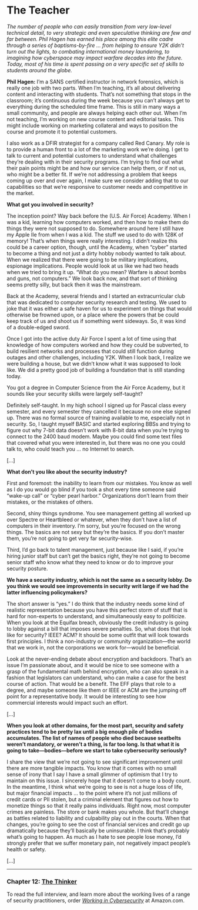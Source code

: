 # The Teacher

*The number of people who can easily transition from very low-level technical detail, to very strategic and even speculative thinking are few and far between. Phil Hagen has earned his place among this elite cadre through a series of baptisms-by-fire … from helping to ensure Y2K didn’t turn out the lights, to combating international money laundering, to imagining how cyberspace may impact warfare decades into the future. Today, most of his time is spent passing on a very specific set of skills to students around the globe.*

**Phil Hagen:** I’m a SANS  certified instructor in network forensics, which is really one job with two parts. When I’m teaching, it’s all about delivering content and interacting with students. That’s not something that stops in the classroom; it’s continuous during the week because you can’t always get to everything during the scheduled time frame. This is still in many ways a small community, and people are always helping each other out. When I’m not teaching, I’m working on new course content and editorial tasks. This might include working on marketing collateral and ways to position the course and promote it to potential customers.

I also work as a DFIR  strategist for a company called Red Canary. My role is to provide a human front to a lot of the marketing work we’re doing. I get to talk to current and potential customers to understand what challenges they’re dealing with in their security programs. I’m trying to find out what their pain points might be and how our service can help them, or if not us, who might be a better fit. If we’re not addressing a problem that keeps coming up over and over again, I make sure we consider adding that to our capabilities so that we’re responsive to customer needs and competitive in the market.

**What got you involved in security?**

The inception point? Way back before the (U.S. Air Force) Academy. When I was a kid, learning how computers worked, and then how to make them do things they were not supposed to do. Somewhere around here I still have my Apple IIe from when I was a kid. The stuff we used to do with 128K of memory! That’s when things were really interesting. I didn’t realize this could be a career option, though, until the Academy, when “cyber” started to become a thing and not just a dirty hobby nobody wanted to talk about. When we realized that there were going to be military implications, espionage implications. People would look at us like we had two heads when we tried to bring it up. “What do you mean? Warfare is about bombs and guns, not computers.” We look back now, and that sort of thinking seems pretty silly, but back then it was the mainstream. 

Back at the Academy, several friends and I started an extracurricular club that was dedicated to computer security research and testing. We used to joke that it was either a safe haven for us to experiment on things that would otherwise be frowned upon, or a place where the powers that be could keep track of us and shoot us if something went sideways. So, it was kind of a double-edged sword. 

Once I got into the active duty Air Force I spent a lot of time using that knowledge of how computers worked and how they could be subverted, to build resilient networks and processes that could still function during outages and other challenges, including Y2K. When I look back, I realize we were building a house, but we didn’t know what it was supposed to look like. We did a pretty good job of building a foundation that is still standing today.

You got a degree in Computer Science from the Air Force Academy, but it sounds like your security skills were largely self-taught?

Definitely self-taught. In my high school I signed up for Pascal class every semester, and every semester they cancelled it because no one else signed up. There was no formal source of training available to me, especially not in security. So, I taught myself BASIC and started exploring BBSs  and trying to figure out why 7-bit data doesn’t work with 8-bit data when you’re trying to connect to the 2400 baud modem. Maybe you could find some text files that covered what you were interested in, but there was no one you could talk to, who could teach you … no Internet to search. 

[...]

**What don’t you like about the security industry?**

First and foremost: the inability to learn from our mistakes. You know as well as I do you would go blind if you took a shot every time someone said “wake-up call” or “cyber pearl harbor.” Organizations don’t learn from their mistakes, or the mistakes of others. 

Second, shiny things syndrome. You see management getting all worked up over Spectre or Heartbleed or whatever, when they don’t have a list of computers in their inventory. I’m sorry, but you’re focused on the wrong things. The basics are not sexy but they’re the basics. If you don’t master them, you’re not going to get very far security-wise.

Third, I’d go back to talent management, just because like I said, if you’re hiring junior staff but can’t get the basics right, they’re not going to become senior staff who know what they need to know or do to improve your security posture.

**We have a security industry, which is not the same as a security lobby. Do you think we would see improvements in security writ large if we had the latter influencing policymakers?**

The short answer is “yes.” I do think that the industry needs some kind of realistic representation because you have this perfect storm of stuff that is hard for non-experts to understand, and simultaneously easy to politicize. When you look at the Equifax breach, obviously the credit industry is going to lobby against a bill that imposes severe penalties. So, what does that look like for security? IEEE?  ACM?  It should be some outfit that will look towards first principles. I think a non-industry or community organization—the world that we work in, not the corporations we work for—would be beneficial. 

Look at the never-ending debate about encryption and backdoors. That’s an issue I’m passionate about, and it would be nice to see someone with a grasp of the fundamental math behind encryption, who can also speak in a fashion that legislators can understand, who can make a case for the best course of action. That would be a benefit. The EFF  plays that role to a degree, and maybe someone like them or IEEE or ACM are the jumping off point for a representative body. It would be interesting to see how commercial interests would impact such an effort.

[...]

**When you look at other domains, for the most part, security and safety practices tend to be pretty lax until a big enough pile of bodies accumulates. The list of names of people who died because seatbelts weren’t mandatory, or weren’t a thing, is far too long. Is that what it is going to take—bodies—before we start to take cybersecurity seriously?**

I share the view that we’re not going to see significant improvement until there are more tangible impacts. You know that it comes with no small sense of irony that I say I have a small glimmer of optimism that I try to maintain on this issue. I sincerely hope that it doesn’t come to a body count. In the meantime, I think what we’re going to see is not a huge loss of life, but major financial impacts … to the point where it’s not just millions of credit cards or PII  stolen, but a criminal element that figures out how to monetize things so that it really pains individuals. Right now, most computer crimes are painless. The store or bank makes you whole. But that’ll change as battles related to liability and culpability play out in the courts. When that changes, you’re going to see the cost of financial services and credit go up dramatically because they’ll basically be uninsurable. I think that’s probably what’s going to happen. As much as I hate to see people lose money, I’d strongly prefer that we suffer monetary pain, not negatively impact people’s health or safety.

[...]

---

### Chapter 12: [The Thinker](/The_Thinker.md)

To read the full interview, and learn more about the working lives of a range of security practitioners, order *[Working in Cybersecurity](https://www.amazon.com/Working-Cybersecurity-C-suite-everywhere-between/dp/1725877759)* at Amazon.com.
